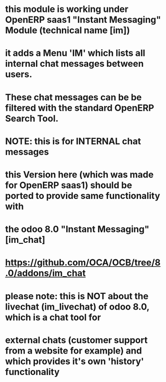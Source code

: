 # this module is working under OpenERP saas1 "Instant Messaging" Module (technical name [im])

# it adds a Menu 'IM' which lists all internal chat messages between users. 
# These chat messages can be be filtered with the standard OpenERP Search Tool. 
# NOTE: this is for INTERNAL chat messages

# this Version here (which was made for OpenERP saas1) should be ported to provide same functionality with 
# the odoo 8.0 "Instant Messaging" [im_chat]
# https://github.com/OCA/OCB/tree/8.0/addons/im_chat

# please note: this is NOT about the livechat (im_livechat) of odoo 8.0, which is a chat tool for 
# external chats (customer support from a website for example) and which provides it's own 'history' functionality

